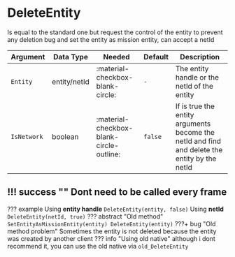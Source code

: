 # DeleteEntity
Is equal to the standard one but request the control of the entity to prevent any deletion bug and set the entity as mission entity, can accept a netId

| Argument              | Data Type                            | Needed                    | Default         | Description
| ----------------------| ------------------------------------ | ------------------------- |-----------------|-------------
| `Entity`                | entity/netId | :material-checkbox-blank-circle: | `-` | The entity handle or the netId of the entity
| `IsNetwork`                | boolean | :material-checkbox-blank-circle-outline: | `false` | If is true the entity arguments become the netId and find and delete the entity by the netId

!!! success ""
    Dont need to be called every frame
---
??? example
    Using **entity handle**
    ```
    DeleteEntity(entity, false)
    ```
    Using **netId**
    ```
    DeleteEntity(netId, true)
    ```
??? abstract "Old method"
    ```
    SetEntityAsMissionEntity(entity)
    DeleteEntity(entity)
    ```
    ???+ bug "Old method problem"
        Sometimes the entity is not deleted because the entity was created by another client
    ??? info "Using old native"
        although i dont recommend it, you can use the old native via `old_DeleteEntity`